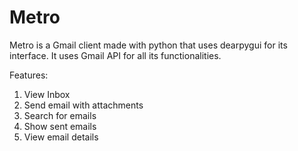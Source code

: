 # Metro

Metro is a Gmail client made with python that uses dearpygui for its interface. It uses Gmail API for all its functionalities. 

Features:
1) View Inbox
2) Send email with attachments
3) Search for emails
4) Show sent emails
5) View email details
